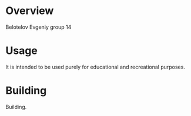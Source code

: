 # Overview

Belotelov Evgeniy group 14

# Usage

It is intended to be used purely for educational and recreational purposes.

# Building

Building.
